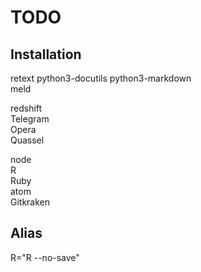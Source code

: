 # TODO

## Installation
retext python3-docutils python3-markdown  
meld

redshift  
Telegram  
Opera  
Quassel

node  
R  
Ruby  
atom  
Gitkraken

## Alias

R="R --no-save"

